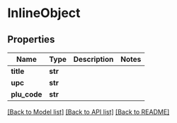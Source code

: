 # InlineObject

## Properties
Name | Type | Description | Notes
------------ | ------------- | ------------- | -------------
**title** | **str** |  | 
**upc** | **str** |  | 
**plu_code** | **str** |  | 

[[Back to Model list]](../README.md#documentation-for-models) [[Back to API list]](../README.md#documentation-for-api-endpoints) [[Back to README]](../README.md)


